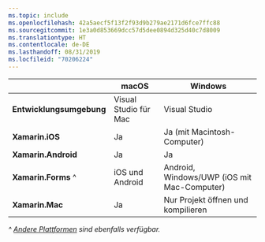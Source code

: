 ```yaml
---
ms.topic: include
ms.openlocfilehash: 42a5aecf5f13f2f93d9b279ae2171d6fce7ffc88
ms.sourcegitcommit: 1e3a0d853669dcc57d5dee0894d325d40c7d8009
ms.translationtype: HT
ms.contentlocale: de-DE
ms.lasthandoff: 08/31/2019
ms.locfileid: "70206224"
---
```

||macOS|Windows|
|---|---|---|
|**Entwicklungsumgebung**|Visual Studio für Mac|Visual Studio|
|**Xamarin.iOS**|Ja|Ja (mit Macintosh-Computer)|
|**Xamarin.Android**|Ja|Ja|
|**Xamarin.Forms** ^|iOS und Android|Android, Windows/UWP (iOS mit Mac-Computer)|
|**Xamarin.Mac**|Ja|Nur Projekt öffnen und kompilieren|

_^ [Andere Plattformen](https://github.com/xamarin/Xamarin.Forms/wiki/Platform-Support) sind ebenfalls verfügbar._
